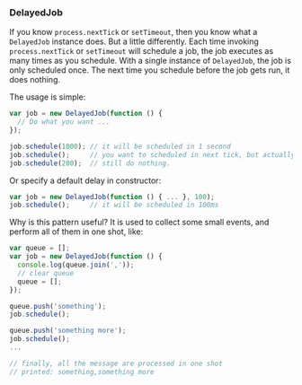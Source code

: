 ### DelayedJob

If you know `process.nextTick` or `setTimeout`, then you know what a `DelayedJob` instance does.
But a little differently. Each time invoking `process.nextTick` or `setTimeout` will schedule a job, 
the job executes as many times as you schedule. With a single instance of `DelayedJob`, the job is only scheduled once.
The next time you schedule before the job gets run, it does nothing.

The usage is simple:

```javascript
var job = new DelayedJob(function () {
  // Do what you want ...
});

job.schedule(1000); // it will be scheduled in 1 second
job.schedule();     // you want to scheduled in next tick, but actually do nothing, because already scheduled
job.schedule(200);  // still do nothing.
```

Or specify a default delay in constructor:

```javascript
var job = new DelayedJob(function () { ... }, 100);
job.schedule();     // it will be scheduled in 100ms
```

Why is this pattern useful? It is used to collect some small events, and perform all of them in one shot, like:

```javascript
var queue = [];
var job = new DelayedJob(function () {
  console.log(queue.join(','));
  // clear queue
  queue = [];
});

queue.push('something');
job.schedule();

queue.push('something more');
job.schedule();
...

// finally, all the message are processed in one shot
// printed: something,something more
```